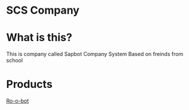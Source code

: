 # SCS Company

# What is this?
This is company called
Sapbot Company System
Based on freinds from school

# Products
[Ro-o-bot](https://sapbot.github.io/info/ro-o-bot/)